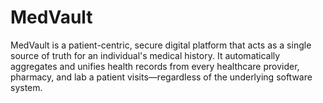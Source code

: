 # MedVault
MedVault is a patient-centric, secure digital platform that acts as a single source of truth for an individual's medical history. It automatically aggregates and unifies health records from every healthcare provider, pharmacy, and lab a patient visits—regardless of the underlying software system.
